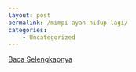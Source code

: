 ```yaml
---
layout: post
permalink: /mimpi-ayah-hidup-lagi/
categories:
    - Uncategorized
---
```


[Baca Selengkapnya](/03)